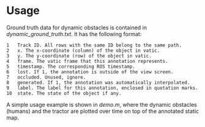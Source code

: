 # Usage
Ground truth data for dynamic obstacles is contained in *dynamic_ground_truth.txt*.
It has the following format:

    1   Track ID. All rows with the same ID belong to the same path.
    2   x. The x-coordinate (column) of the object in vatic.
    3   y. The y-coordinate (row) of the object in vatic.
    4   frame. The vatic frame that this annotation represents.
    5   timestamp. The corresponding ROS timestamp.
    6   lost. If 1, the annotation is outside of the view screen.
    7   occluded. Unused, ignore.
    8   generated. If 1, the annotation was automatically interpolated.
    9   label. The label for this annotation, enclosed in quotation marks.
    10  state. The state of the object if any.

A simple usage example is shown in *demo.m*, where the dynamic obstacles (humans) and the tractor are plotted over time on top of the annotated static map.